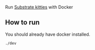 Run [Substrate kitties](https://github.com/shawntabrizi/substratekitties) with Docker

## How to run

You should already have docker installed.

```bash
./dev
```

